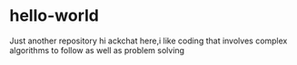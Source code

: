 # hello-world
Just another repository
hi ackchat here,i like coding that involves complex algorithms to follow
as well as problem solving
